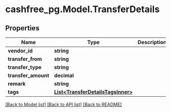 # cashfree_pg.Model.TransferDetails

## Properties

Name | Type | Description | Notes
------------ | ------------- | ------------- | -------------
**vendor_id** | **string** |  | [optional] 
**transfer_from** | **string** |  | [optional] 
**transfer_type** | **string** |  | [optional] 
**transfer_amount** | **decimal** |  | [optional] 
**remark** | **string** |  | [optional] 
**tags** | [**List&lt;TransferDetailsTagsInner&gt;**](TransferDetailsTagsInner.md) |  | [optional] 

[[Back to Model list]](../README.md#documentation-for-models) [[Back to API list]](../README.md#documentation-for-api-endpoints) [[Back to README]](../README.md)

